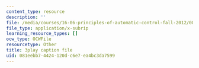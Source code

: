 ```yaml
---
content_type: resource
description: ''
file: /media/courses/16-06-principles-of-automatic-control-fall-2012/081eebb74424120dc6e7ea4bc3da7599_ubhxIM51UPU.srt
file_type: application/x-subrip
learning_resource_types: []
ocw_type: OCWFile
resourcetype: Other
title: 3play caption file
uid: 081eebb7-4424-120d-c6e7-ea4bc3da7599
---
```

